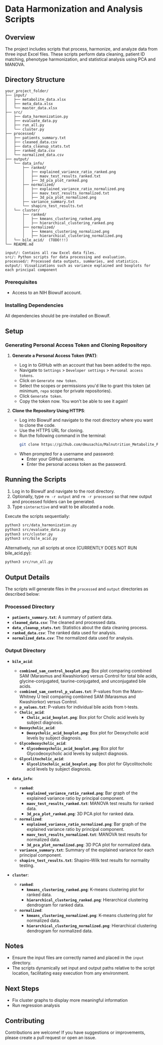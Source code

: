 # Data Harmonization and Analysis Scripts

## Overview
The project includes scripts that process, harmonize, and analyze data from three input Excel files. These scripts perform data cleaning, patient ID matching, phenotype harmonization, and statistical analysis using PCA and MANOVA.

## Directory Structure
```plaintext
your_project_folder/
├── input/
│   ├── metabolite_data.xlsx
│   ├── meta_data.xlsx
│   └── master_data.xlsx
├── src/
│   ├── data_harmonization.py
│   ├── evaluate_data.py
│   ├── run_all.py
│   └── cluster.py
├── processed/
│   ├── patients_summary.txt
│   ├── cleaned_data.csv
│   ├── data_cleanup_stats.txt
│   ├── ranked_data.csv
│   └── normalized_data.csv
├── output/
│   └── data_info/
│       ├── ranked/
│       │   ├── explained_variance_ratio_ranked.png
│       │   ├── maov_test_results_ranked.txt
│       │   ├── 3d_pca_plot_ranked.png
│       ├── normalized/
│       │   ├── explained_variance_ratio_normalized.png
│       │   ├── maov_test_results_normalized.txt
│       │   ├── 3d_pca_plot_normalized.png
│       ├── variance_summary.txt
│       └── shapiro_test_results.txt
│   └── cluster/
│       ├── ranked/
│       │   ├── kmeans_clustering_ranked.png
│       │   ├── hierarchical_clustering_ranked.png
│       ├── normalized/
│       │   ├── kmeans_clustering_normalized.png
│       │   ├── hierarchical_clustering_normalized.png
│   └── bile_acid/  (TODO!!!)
└── README.md

input/: Contains all raw Excel data files.
src/: Python scripts for data processing and evaluation.
processed/: Processed data outputs, summaries, and statistics.
output/: Visualizations such as variance explained and boxplots for each principal component
```
### Prerequisites
- Access to an NIH Biowulf account.

### Installing Dependencies
All dependencies should be pre-installed on Biowulf.

## Setup

### Generating Personal Access Token and Cloning Repository

1. **Generate a Personal Access Token (PAT)**:
   - Log in to GitHub with an account that has been added to the repo.
   - Navigate to `Settings` > `Developer settings` > `Personal access tokens`.
   - Click on `Generate new token`.
   - Select the scopes or permissions you'd like to grant this token (at minimum, `repo` scope for private repositories).
   - Click `Generate token`.
   - Copy the token now. You won’t be able to see it again!

2. **Clone the Repository Using HTTPS**:
   - Log into Biowulf and navigate to the root directory where you want to clone the code.
   - Use the HTTPS URL for cloning.
   - Run the following command in the terminal:
     ```bash
     git clone https://github.com/dmusachio/Malnutrition_Metabolite_Project.git
     ```
   - When prompted for a username and password:
     - Enter your GitHub username.
     - Enter the personal access token as the password.

## Running the Scripts
1. Log in to Biowulf and navigate to the root directory.
2. Optionally, type `rm -r output` and `rm -r processed` so that new output and processed folders can be generated.
3. Type `sinteractive` and wait to be allocated a node.

Execute the scripts sequentially:

```bash
python3 src/data_harmonization.py
python3 src/evaluate_data.py
python3 src/cluster.py
python3 src/bile_acid.py
```

Alternatively, run all scripts at once (CURRENTLY DOES NOT RUN bile_acid.py):

```bash
python3 src/run_all.py
```

## Output Details

The scripts will generate files in the `processed` and `output` directories as described below:

### Processed Directory
- **`patients_summary.txt`**: A summary of patient data.
- **`cleaned_data.csv`**: The cleaned and processed data.
- **`data_cleanup_stats.txt`**: Statistics about the data cleaning process.
- **`ranked_data.csv`**: The ranked data used for analysis.
- **`normalized_data.csv`**: The normalized data used for analysis.

### Output Directory

- **`bile_acid`**:
  - **`combined_sam_control_boxplot.png`**: Box plot comparing combined SAM (Marasmus and Kwashiorkor) versus Control for total bile acids, glycine-conjugated, taurine-conjugated, and unconjugated bile acids.
  - **`combined_sam_control_p_values.txt`**: P-values from the Mann-Whitney U test comparing combined SAM (Marasmus and Kwashiorkor) versus Control.
  - **`p_values.txt`**: P-values for individual bile acids from t-tests.
  - **`Cholic_acid`**:
    - **`Cholic_acid_boxplot.png`**: Box plot for Cholic acid levels by subject diagnosis.
  - **`Deoxycholic_acid`**:
    - **`Deoxycholic_acid_boxplot.png`**: Box plot for Deoxycholic acid levels by subject diagnosis.
  - **`Glycodeoxycholic_acid`**:
    - **`Glycodeoxycholic_acid_boxplot.png`**: Box plot for Glycodeoxycholic acid levels by subject diagnosis.
  - **`Glycolitocholic_acid`**:
    - **`Glycolitocholic_acid_boxplot.png`**: Box plot for Glycolitocholic acid levels by subject diagnosis.

- **`data_info`**:
  - **`ranked`**:
    - **`explained_variance_ratio_ranked.png`**: Bar graph of the explained variance ratio by principal component.
    - **`maov_test_results_ranked.txt`**: MANOVA test results for ranked data.
    - **`3d_pca_plot_ranked.png`**: 3D PCA plot for ranked data.
  - **`normalized`**:
    - **`explained_variance_ratio_normalized.png`**: Bar graph of the explained variance ratio by principal component.
    - **`maov_test_results_normalized.txt`**: MANOVA test results for normalized data.
    - **`3d_pca_plot_normalized.png`**: 3D PCA plot for normalized data.
  - **`variance_summary.txt`**: Summary of the explained variance for each principal component.
  - **`shapiro_test_results.txt`**: Shapiro-Wilk test results for normality testing.

- **`cluster`**:
  - **`ranked`**:
    - **`kmeans_clustering_ranked.png`**: K-means clustering plot for ranked data.
    - **`hierarchical_clustering_ranked.png`**: Hierarchical clustering dendrogram for ranked data.
  - **`normalized`**:
    - **`kmeans_clustering_normalized.png`**: K-means clustering plot for normalized data.
    - **`hierarchical_clustering_normalized.png`**: Hierarchical clustering dendrogram for normalized data.

## Notes
- Ensure the input files are correctly named and placed in the `input` directory.
- The scripts dynamically set input and output paths relative to the script location, facilitating easy execution from any environment.

## Next Steps
- Fix cluster graphs to display more meaningful information
- Run regression analysis

## Contributing
Contributions are welcome! If you have suggestions or improvements, please create a pull request or open an issue.




